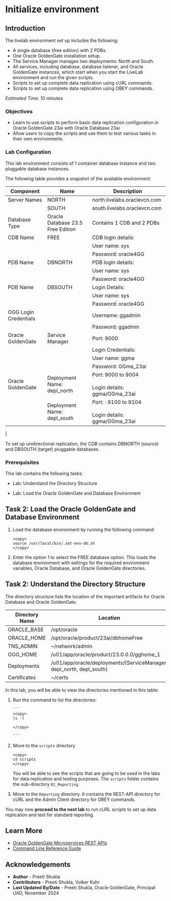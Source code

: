 # Initialize environment

## Introduction
The livelab environment set up includes the following:

* A single database (free edition) with 2 PDBs.
* One Oracle GoldenGate installation setup.
* The Service Manager manages two deployments: North and South.
* All services, including database, database listener, and Oracle GoldenGate instances, which start when you start the LiveLab environment and run the given scripts.
* Scripts to set up complete data replication using cURL commands.
* Scripts to set up complete data replication using OBEY commands.

*Estimated Time*:  10 minutes

### Objectives
* Learn to use scripts to perform basic data replication configuration in Oracle GoldenGate 23ai with Oracle Database 23ai
* Allow users to copy the scripts and use them to test various tasks in their own environments.

### Lab Configuration

This lab environment consists of 1 container database instance and two pluggable database instances. 

The following table provides a snapshot of the available environment:

| Component | Name  | Description |
 -----------| ------- | -------------
| Server Names      | NORTH | north.livelabs.oraclevcn.com
|                   | SOUTH | south.livelabs.oraclevcn.com
| Database Type     | Oracle Database 23.5 Free Edition | Contains 1 CDB and 2 PDBs
| CDB Name   | FREE | CDB login details: 
|            |      |    User name: sys
|            |      |   Password: oracle4GG
| PDB Name   | DBNORTH | PDB login details: 
|            |      |   User name: sys
|            |      |   Password: oracle4GG
|PDB Name    | DBSOUTH | Login Details:  
|            |       |   User name: sys
|             |      |   Password: oracle4GG
|OGG Login Credentials ||  Username: ggadmin
|             |      |   Password: ggadmin
|Oracle GoldenGate | Service Manager | Port: 9000 
| ||Login Credentials:
| | | User name: ggma
| | | Password: GGma_23ai   
|Oracle GoldenGate | Deployment Name: depl_north | Port: 9000 to 9004 <br> </br> Login details: ggma/GGma_23ai 
| | Deployment Name: depl_south | Port: : 9100 to 9104 <br> </br> Login details: ggma/GGma_23ai
|

To set up unidirectional replication, the CDB contains DBNORTH (source) and DBSOUTH (target) pluggable databases.  

### Prerequisites
This lab contains the following tasks:

  - Lab: Understand the Directory Structure

  - Lab: Load the Oracle GoldenGate and Database Environment
  
## Task 2: Load the Oracle GoldenGate and Database Environment 

   1. Load the database environment by running the following command:
    
       ```
       <copy>
       source /usr/local/bin/.set-env-db.sh
       </copy>

       ```
   2. Enter the option 1 to select the FREE database option. This loads the database environment with settings for the required environment variables, Oracle Database, and Oracle GoldenGate directories.
         
   
## Task 2: Understand the Directory Structure

The directory structure lists the location of the important artifacts for Oracle Database and Oracle GoldenGate. 


| Directory Name   |     Location         |
--------------     | ----------------     |
| ORACLE_BASE      |  /opt/oracle         |
| ORACLE_HOME      | /opt/oracle/product/23ai/dbhomeFree                                |
| TNS_ADMIN        | ~/network/admin      |
| OGG_HOME         | /u01/app/oracle/product/23.0.0.0/gghome_1                         |
| Deployments      | /u01/app/oracle/deployments/{ServiceManager, depl_north, depl_south}                               |
| Certificates     | ~/certs              |    


In this lab, you will be able to view the directories mentioned in this table:

1. Run the command to list the directories:

       ```
       <copy>
       ls -l
       
       </copy>

       ```

2.  Move to the <code>scripts</code> directory 

       ```
       <copy>
       cd scripts       
       </copy>

       ```
    You will be able to see the scripts that are going to be used in the labs for data replication and testing purposes. The <code>scripts</code> folder contains the sub-directory <code>01_Reporting</code>.

3. Move to the <code>Reporting</code> directory. It contains the REST-API directory for cURL and the Admin Client directory for OBEY commands.

You may now **proceed to the next lab** to run cURL scripts to set up data replication and test for standard reporting.

## Learn More

* [Oracle GoldenGate Microservices REST APIs](https://docs.oracle.com/en/middleware/goldengate/core/23/oggra/)
* [Command Line Reference Guide](https://docs.oracle.com/en/middleware/goldengate/core/23/gclir/index.html)

## Acknowledgements
* **Author** - Preeti Shukla
* **Contributors** - Preeti Shukla, Volker Kuhr
* **Last Updated By/Date** - Preeti Shukla, Oracle GoldenGate, Principal UAD, November 2024
